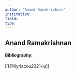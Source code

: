 ```yaml
---
author: "Anand Ramakrishnan"
institution:
field:
type:
---
```


## Anand Ramakrishnan
#### Bibliography:

![[@Kyriacou2021-iu]]